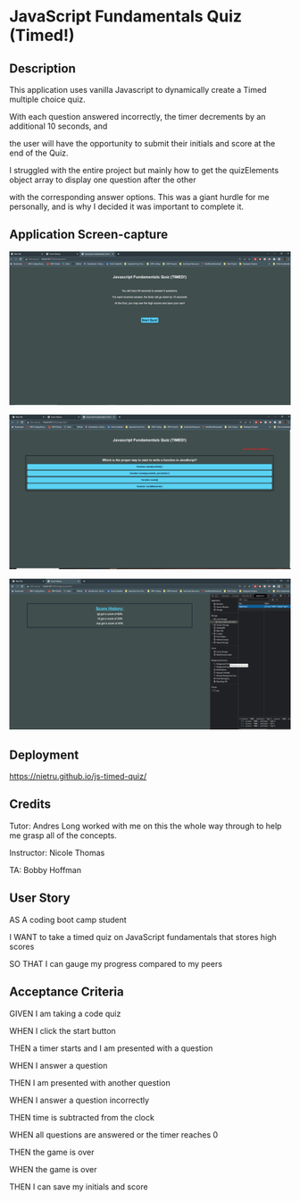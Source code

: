 # JavaScript Fundamentals Quiz (Timed!)

## Description

This application uses vanilla Javascript to dynamically create a Timed multiple choice quiz.

With each question answered incorrectly, the timer decrements by an additional 10 seconds, and

the user will have the opportunity to submit their initials and score at the end of the Quiz.

I struggled with the entire project but mainly how to get the quizElements object array to display one question after the other

with the corresponding answer options. This was a giant hurdle for me personally, and is why I decided it was important to complete it.

## Application Screen-capture

![Picture of the JavaScript Timed Quiz start page](./assets/images/capture1.PNG?raw=true)

![Picture of the JavaScript Timed Quiz once started](./assets/images/capture2.PNG?raw=true)

![Picture of the JavaScript Timed Quiz scoreboard](./assets/images/capture.PNG?raw=true)

## Deployment

https://nietru.github.io/js-timed-quiz/

## Credits

Tutor: Andres Long worked with me on this the whole way through to help me grasp all of the concepts.

Instructor: Nicole Thomas

TA: Bobby Hoffman

## User Story

AS A coding boot camp student

I WANT to take a timed quiz on JavaScript fundamentals that stores high scores

SO THAT I can gauge my progress compared to my peers

## Acceptance Criteria

GIVEN I am taking a code quiz

WHEN I click the start button

THEN a timer starts and I am presented with a question

WHEN I answer a question

THEN I am presented with another question

WHEN I answer a question incorrectly

THEN time is subtracted from the clock

WHEN all questions are answered or the timer reaches 0

THEN the game is over

WHEN the game is over

THEN I can save my initials and score
